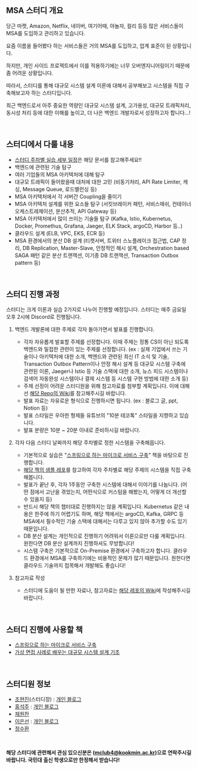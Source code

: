 ## MSA 스터디 개요

당근 마켓, Amazon, Netflix, 네이버, 여기어때, 야놀자, 컬리 등등 많은 서비스들이 MSA를 도입하고 관리하고 있습니다.

요즘 이름을 들어봤다 하는 서비스들은 거의 MSA를 도입하고, 업계 표준이 된 상황입니다.

하지만, 개인 사이드 프로젝트에서 이를 적용하기에는 너무 오버엔지니어링이기 때문에 좀 어려운 상황입니다.

따라서, 스터디를 통해 대규모 시스템 설계 이론에 대해서 공부해보고 시스템을 직접 구축해보고자 하는 스터디입니다.

최근 백엔드로서 아주 중요한 역량인 대규모 시스템 설계, 고가용성, 대규모 트래픽처리, 동시성 처리 등에 대한 이해를 높이고, 더 나은 백엔드 개발자로서 성장하고자 합니다...!

<br>

## 스터디에서 다룰 내용

- [스터디 주차별 실습 세부 일정](https://github.com/kookmin-msa-study/.github/wiki/%EC%A3%BC%EC%B0%A8%EB%B3%84-%EC%8A%A4%ED%84%B0%EB%94%94-%EC%A7%84%ED%96%89-%EC%9D%BC%EC%A0%95)은 해당 문서를 참고해주세요!!
- 백엔드에 관련된 기술 탐구
- 여러 기업들의 MSA 아키텍처에 대해 탐구
- 대규모 트래픽이 들어왔을때 대처에 대한 고민 (비동기처리, API Rate Limiter, 캐싱, Message Queue, 로드밸런싱 등)
- MSA 아키텍처에서 각 서버간 Coupling을 줄이기
- MSA 아키텍처 설계를 위한 요소들 탐구 (서킷브레이커 패턴, 서비스매쉬, 컨테이너 오케스트레제이션, 분산추적, API Gateway 등)
- MSA 아키텍처에서 많이 쓰이는 기술들 탐구 (Kafka, Istio, Kubernetus, Docker, Promethus, Grafana, Jaeger, ELK Stack, argoCD, Harbor 등..)
- 클라우드 설계 (ELB, VPC, EKS, ECR 등)
- MSA 환경에서의 분산 DB 설계 (티켓서버, 트위터 스노플레이크 접근법, CAP 정리, DB Replication, Master-Slave, 안정적인 해시 설계, Orchestration based SAGA 패턴 같은 분산 트랜잭션, 이기종 DB 트랜잭션, Transaction Outbox pattern 등)

<br>

## 스터디 진행 과정

스터디는 크게 이론과 실습 2가지로 나누어 진행할 예정입니다. 스터디는 매주 금요일 오후 2시에 Discord로 진행됩니다.

1. 백엔드 개발론에 대한 주제로 각자 돌아가면서 발표를 진행합니다.

   - 각자 자유롭게 발표할 주제를 선정합니다. 이때 주제는 정통 CS이 아닌 되도록 백엔드와 밀접한 관련이 있는 주제를 선정합니다. (ex : 실제 기업에서 쓰는 기술이나 아키텍처에 대한 소개, 백엔드와 관련된 최신 IT 소식 및 기술, Transaction Outbox Pattern이나 안정 해시 설계 등 대규모 시스템 구축에 관련된 이론, Jaeger나 Istio 등 기술 스택에 대한 소개, 뉴스 피드 시스템이나 검색어 자동완성 시스템이나 결제 시스템 등 시스템 구현 방법에 대한 소개 등)
   - 주제 선정이 어려운 스터디원을 위해 참고자료를 첨부할 계획입니다. 이에 대해선 [해당 Repo의 Wiki](https://github.com/kookmin-msa-study/.github/wiki)를 참고해주시길 바랍니다.
   - 발표 자료는 자유로운 형식으로 진행하시면 됩니다. (ex : 블로그 글, ppt, Notion 등)
   - 발표 스타일은 우아한 형제들 유튜브의 "10분 테코톡" 스타일을 지향하고 있습니다.
   - 발표 분량은 10분 ~ 20분 이내로 준비하시길 바랍니다.

2. 각자 다음 스터디 날짜까지 해당 주차별로 정한 시스템을 구축해옵니다.

   - 기본적으로 실습은 "[스프링으로 하는 마이크로 서비스 구축](https://www.yes24.com/Product/Goods/95593443)" 책을 바탕으로 진행합니다.
   - [해당 책의 샘플 레포](https://github.com/PacktPublishing/Hands-On-Microservices-with-Spring-Boot-and-Spring-Cloud)를 참고하여 각자 주차별로 해당 주제의 시스템을 직접 구축해봅니다.
   - 발표가 끝난 후, 각자 1주동안 구축한 시스템에 대해서 이야기를 나눕니다. (어떤 점에서 고난을 겪었는지, 어떤식으로 커스텀을 해봤는지, 어떻게 더 개선할 수 있을지 등)
   - 반드시 해당 책의 챕터대로 진행하지는 않을 계획입니다. Kubernetus 같은 내용은 한주에 하기 어렵기도 하며, 해당 책에서는 argoCD, Kafka, GRPC 등 MSA에서 필수적인 기술 스택에 대해서는 다루고 있지 않아 추가할 수도 있기 때문입니다.
   - DB 분산 설계는 개인적으로 진행하기 어려워서 이론으로만 다룰 계획입니다. 원한다면 DB 분산 설계까지 진행하셔도 무방합니다!
   - 시스템 구축은 기본적으로 On-Premise 환경에서 구축하고자 합니다. 클라우드 환경에서 MSA를 구축하기에는 비용적인 문제가 많기 때문입니다. 원한다면 클라우드 기술까지 접목해서 개발해도 좋습니다!

3. 참고자료 작성

   - 스터디에 도움이 될 만한 자료나, 참고자료는 [해당 레포의 Wiki](https://github.com/kookmin-msa-study/.github/wiki)에 작성해주시길 바랍니다.
    
<br>

## 스터디 진행에 사용할 책

- [스프링으로 하는 마이크로 서비스 구축](https://www.yes24.com/Product/Goods/95593443)
- [가상 면접 사례로 배우는 대규모 시스템 설계 기초](https://www.yes24.com/Product/Goods/102819435)

<br>

## 스터디원 정보

- [조현진](https://github.com/mclub4)(스터디장) : [개인 블로그](https://mclub4.tistory.com/)
- [홍석주](https://github.com/sukjuhong) : [개인 블로그](https://velog.io/@sukjuhong/posts)
- [채원찬](https://github.com/BlueBerrySoda)
- [이은선](https://github.com/Eun-sun-Lee) : [개인 블로그](https://esssun.tistory.com/)
- [정수환](https://github.com/su-hwani)
<br>

**해당 스터디에 관련해서 관심 있으신분은 (mclub4@kookmin.ac.kr)으로 연락주시길 바랍니다. 국민대 출신 학생으로만 한정해서 받습니다!**
